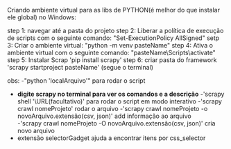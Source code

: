 Criando ambiente virtual para as libs de PYTHON(é melhor do que instalar ele global) no Windows: 

step 1: navegar até a pasta do projeto
step 2: Liberar a política de execução de scripts com o seguinte comando: "Set-ExecutionPolicy AllSigned"
setp 3: Criar o ambiente virtual: "python -m venv pasteName"
step 4: Ativa o ambiente virtual com o seguinte comando: "pasteName\Scripts\activate"
step 5: Instalar Scrap 'pip install scrapy'
step 6: criar pasta do framework 'scrapy startproject pasteName' (segue o terminal)

obs: 
-"python 'localArquivo'" para rodar o script
- **digite scrapy no terminal para ver os comandos e a descrição**
-'scrapy shell '\URL(facultativo)' para rodar o script em modo interativo
-'scrapy crawl nomeProjeto' rodar o arquivo
-'scrapy crawl nomeProjeto -o novoArquivo.extensão(csv, json)' add informação ao arquivo  
-'scrapy crawl nomeProjeto -O novoArquivo.extensão(csv, json)' cria novo arquivo
- extensão selectorGadget ajuda a encontrar itens por css_selector